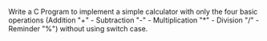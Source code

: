 Write a C Program to implement a simple calculator with only the four basic operations (Addition "+" - Subtraction "-" - Multiplication "*" - Division "/" - Reminder "%")
without using switch case.
